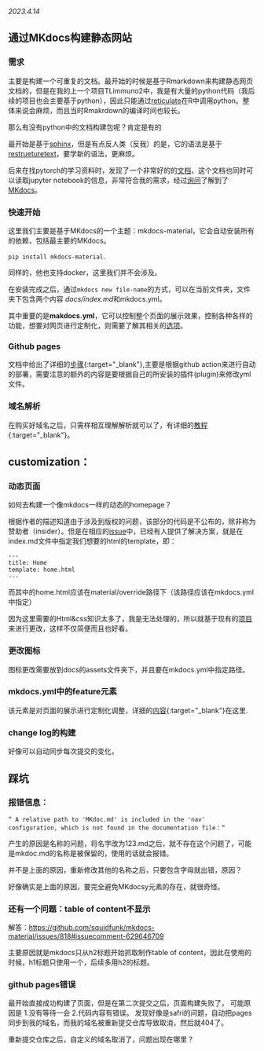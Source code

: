 *2023.4.14*

## 通过MKdocs构建静态网站

### 需求
主要是构建一个可重复的文档。最开始的时候是基于Rmarkdown来构建静态网页文档的，但是在我的上一个项目TLimmuno2中，我是有大量的python代码（我后续的项目也会主要基于python），因此只能通过[reticulate](https://rstudio.github.io/reticulate/)在R中调用python。整体来说会麻烦，而且当时Rmakrdown的编译时间也较长。

那么有没有python中的文档构建包呢？肯定是有的

最开始是基于[sphinx](https://www.sphinx-doc.org/en/master/)，但是有点反人类（反我）的是，它的语法是基于[restrueturetext](https://docutils.sourceforge.io/rst.html)，要学新的语法，更麻烦。

后来在找pytorch的学习资料时，发现了一个非常好的的[文档](https://www.learnpytorch.io)，这个文档也同时可以读取jupyter notebook的信息，非常符合我的需求，经过[询问](https://github.com/mrdbourke/pytorch-deep-learning/discussions/395)了解到了[MKdocs](https://squidfunk.github.io/mkdocs-material/)。

### 快速开始

这里我们主要是基于MKdocs的一个主题：mkdocs-material，它会自动安装所有的依赖，包括最主要的MKdocs。

```pip install mkdocs-material```.

同样的，他也支持docker，这里我们并不会涉及。

在安装完成之后，通过```mkdocs new file-name```的方式，可以在当前文件夹，文件夹下包含两个内容 *docs/index.md*和mkdocs.yml。

其中重要的是**makdocs.yml**，它可以控制整个页面的展示效果，控制各种各样的功能，想要对网页进行定制化，则需要了解其相关的[选项](https://squidfunk.github.io/mkdocs-material/customization/)。


### Github pages
文档中给出了详细的[步骤](https://squidfunk.github.io/mkdocs-material/publishing-your-site/){:target="_blank"},主要是根据github action来进行自动的部署，需要注意的额外的内容是要根据自己的所安装的插件(plugin)来修改yml文件。

### 域名解析
在购买好域名之后，只需样相互理解解析就可以了，有详细的[教程](https://blog.csdn.net/Jasons_xie/article/details/80899044){:target="_blank"}。

## customization：

### 动态页面

如何去构建一个像mkdocs一样的动态的homepage？

根据作者的描述知道由于涉及到版权的问题，该部分的代码是不公布的，除非称为赞助者（insider）。但是在相应的[issue](https://github.com/squidfunk/mkdocs-material/issues/1996)中，已经有人提供了解决方案，就是在index.md文件中指定我们想要的html的template，即：

```
---
title: Home
template: home.html
---
```

而其中的home.html应该在material/override路径下（该路径应该在mkdocs.yml中指定）

因为这里需要的Html&css知识太多了，我是无法处理的，所以就基于现有的[项目](https://github.com/binbashar/le-ref-architecture-doc)来进行更改，这样不仅简便而且也好看。


### 更改图标
图标更改需要放到docs的assets文件夹下，并且要在mkdocs.yml中指定路径。

### mkdocs.yml中的feature元素
该元素是对页面的展示进行定制化调整，详细的[内容](https://squidfunk.github.io/mkdocs-material/blog/2021/12/27/the-past-present-and-future/?h=feature#features){:target="_blank"}在这里.

### change log的构建

好像可以自动同步每次提交的变化，

## 踩坑

### 报错信息：
`“ A relative path to 'MKdoc.md' is included in the 'nav' configuration, which is not found in the documentation file：“`

产生的原因是名称的问题，将名字改为123.md之后，就不存在这个问题了，可能是mkdoc.md的名称是被保留的，使用的话就会报错。

并不是上面的原因，重新修改其他的名称之后，只要包含字母就出错，原因？

好像确实是上面的原因，要完全避免MKdocsy元素的存在，就很奇怪。


### 还有一个问题：table of content不显示
解答：https://github.com/squidfunk/mkdocs-material/issues/818#issuecomment-629646709

主要原因就是mkdocs只从h2标题开始抓取制作table of content，因此在使用的时候，h1标题只使用一个，后续多用h2的标题。

### github pages错误
最开始直接成功构建了页面，但是在第二次提交之后，页面构建失败了，
可能原因是
1.没有等待一会
2.代码内容有错误。
发现好像是safri的问题，自动把pages同步到我的域名，而我的域名被重新提交仓库导致取消，然后就404了。

重新提交仓库之后，自定义的域名取消了，问题出现在哪里？

